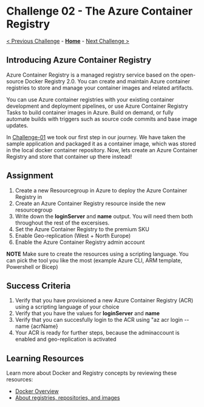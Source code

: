 # Challenge 02 - The Azure Container Registry

[< Previous Challenge](./Challenge-01.md) - **[Home](../README.md)** - [Next Challenge >](./Challenge-03.md)

## Introducing Azure Container Registry

Azure Container Registry is a managed registry service based on the open-source Docker Registry 2.0. You can create and maintain Azure container registries to store and manage your container images and related artifacts.

You can use Azure container registries with your existing container development and deployment pipelines, or use Azure Container Registry Tasks to build container images in Azure. Build on demand, or fully automate builds with triggers such as source code commits and base image updates.

In [Challenge-01](./Challenge-01.md) we took our first step in our journey. We have taken the sample application and packaged it as a container image, which was stored in the local docker container repository.
Now, lets create an Azure Container Registry and store that container up there instead!

## Assignment

1. Create a new Resourcegroup in Azure to deploy the Azure Container Registry in
2. Create an Azure Container Registry resource inside the new resourcegroup
3. Write down the **loginServer** and **name** output. You will need them both throughout the rest of the excersises.
4. Set the Azure Container Registry to the premium SKU
5. Enable Geo-replication (West + North Europe)
6. Enable the Azure Container Registry admin account

**NOTE** Make sure to create the resources using a scripting language. You can pick the tool you like the most (example Azure CLI, ARM template, Powershell or Bicep)

## Success Criteria

1. Verify that you have provisioned a new Azure Container Registry (ACR) using a scripting language of your choice
2. Verify that you have the values for **loginServer** and **name**
3. Verify that you can succesfully login to the ACR using "az acr login --name {acrName}
4. Your ACR is ready for further steps, because the adminaccount is enabled and geo-replication is activated

## Learning Resources

Learn more about Docker and Registry concepts by reviewing these resources:
- [Docker Overview](https://docs.docker.com/get-started/overview/)
- [About registries, repositories, and images](https://docs.microsoft.com/en-us/azure/container-registry/container-registry-concepts)